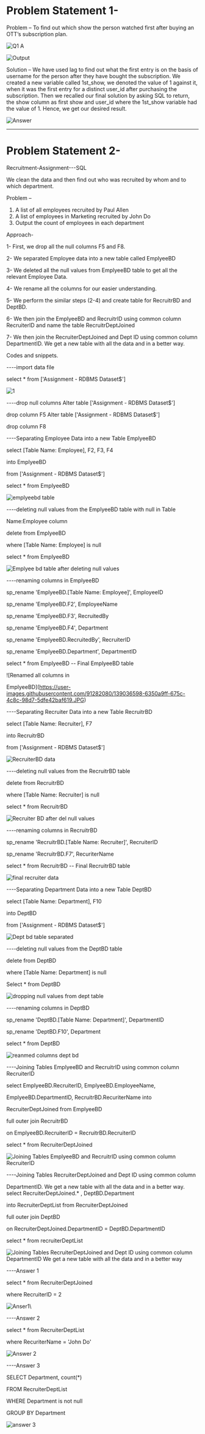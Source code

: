 # Problem Statement 1- 

Problem – To find out which show the person watched first after buying an OTT’s subscription plan.



![Q1 A](https://user-images.githubusercontent.com/90283295/139030552-d731f8e9-75ad-408c-8d6e-c2741e61b6fb.JPG)


![Output](https://user-images.githubusercontent.com/90283295/139030579-e7b67550-4319-41fb-98cf-831f4c2be1dc.JPG)




Solution – We have used lag to find out what the first entry is on the basis of username for the person after they have bought the subscription.
We created a new variable called 1st_show, we denoted the value of 1 against it, when it was the first entry for a distinct user_id after purchasing the subscription.
Then we recalled our final solution by asking SQL to return, the show column as first show and user_id where the 1st_show variable had the value of 1.
Hence, we get our desired result.


![Answer](https://user-images.githubusercontent.com/90283295/139030590-70b9324f-3a46-4066-885a-359458601fee.JPG)



------------------------------------------------------------------------------------------------------------------------------------------------------------
# Problem Statement 2-


Recruitment-Assignment---SQL

We clean the data and then find out who was recruited by whom and to
which department.

Problem –
1. A list of all employees recruited by Paul Allen
2. A list of employees in Marketing recruited by John Do
3. Output the count of employees in each department

Approach-

1- First, we drop all the null columns F5 and F8.

2- We separated Employee data into a new table called EmplyeeBD

3- We deleted all the null values from EmplyeeBD table to get all the
relevant Employee Data.

4- We rename all the columns for our easier understanding.

5- We perform the similar steps (2-4) and create table for RecruitrBD
and DeptBD.

6- We then join the EmplyeeBD and RecruitrID using common column
RecruiterID and name the table RecruitrDeptJoined

7- We then join the RecruiterDeptJoined and Dept ID using common
column DepartmentID. We get a new table with all the data and in a
better way.

Codes and snippets.

----import data file

select * from ['Assignment - RDBMS Dataset$']

![1](https://user-images.githubusercontent.com/91282080/139035983-990b8e44-c2fd-46c1-a3bc-14e6c9ba08d1.JPG)

----drop null columns
Alter table ['Assignment - RDBMS Dataset$']

drop column F5
Alter table ['Assignment - RDBMS Dataset$']

drop column F8

----Separating Employee Data into a new Table EmplyeeBD

select [Table Name: Employee], F2, F3, F4

into EmplyeeBD

from ['Assignment - RDBMS Dataset$']

select * from EmplyeeBD

![emplyeebd table](https://user-images.githubusercontent.com/91282080/139036162-9b7ddd51-a6df-421a-a873-71ebcfc1d412.JPG)

----deleting null values from the EmplyeeBD table with null in Table

Name:Employee column

delete from EmplyeeBD

where [Table Name: Employee] is null

select * from EmplyeeBD

![Emplyee bd table after deleting null
values](https://user-images.githubusercontent.com/91282080/139036284-d34fcafb-4000-4cb4-adb4-0ef732a96ad1.JPG)

----renaming columns in EmplyeeBD

sp_rename 'EmplyeeBD.[Table Name: Employee]', EmployeeID

sp_rename 'EmplyeeBD.F2', EmployeeName

sp_rename 'EmplyeeBD.F3', RecruitedBy

sp_rename 'EmplyeeBD.F4', Department

sp_rename 'EmplyeeBD.RecruitedBy', RecruiterID

sp_rename 'EmplyeeBD.Department', DepartmentID

select * from EmplyeeBD -- Final EmplyeeBD table

![Renamed all columns in

EmplyeeBD](https://user-images.githubusercontent.com/91282080/139036598-6350a9ff-675c-4c8c-98d7-5dfe42baf619.JPG)

----Separating Recruiter Data into a new Table RecruitrBD

select [Table Name: Recruiter], F7

into RecruitrBD

from ['Assignment - RDBMS Dataset$']

![RecruiterBD data](https://user-images.githubusercontent.com/91282080/139036702-90acf364-a430-46b5-9797-11e58610690c.JPG)

----deleting null values from the RecruitrBD table

delete from RecruitrBD

where [Table Name: Recruiter] is null

select * from RecruitrBD

![Recruiter BD after del null
values](https://user-images.githubusercontent.com/91282080/139036797-100d9968-03bf-4569-b6b1-838b14732251.JPG)

----renaming columns in RecruitrBD

sp_rename 'RecruitrBD.[Table Name: Recruiter]', RecruiterID

sp_rename 'RecruitrBD.F7', RecuriterName

select * from RecruitrBD -- Final RecruitrBD table

![final recruiter
data](https://user-images.githubusercontent.com/91282080/139037004-c8421b96-80d6-4c62-8b58-43df08ba4aec.JPG)

----Separating Department Data into a new Table DeptBD

select [Table Name: Department], F10

into DeptBD

from ['Assignment - RDBMS Dataset$']

![Dept bd table
separated](https://user-images.githubusercontent.com/91282080/139037123-265b3a23-6393-4c7e-bafc-0c8ecc89d075.JPG)

----deleting null values from the DeptBD table

delete from DeptBD

where [Table Name: Department] is null

Select * from DeptBD

![dropping null values from dept
table](https://user-images.githubusercontent.com/91282080/139037175-f94f3418-c77d-4b29-b577-08f063f489be.JPG)

----renaming columns in DeptBD

sp_rename 'DeptBD.[Table Name: Department]', DepartmentID

sp_rename 'DeptBD.F10', Department

select * from DeptBD

![reanmed columns dept
bd](https://user-images.githubusercontent.com/91282080/139037258-ca23d573-eff1-4c24-b9fb-61eaf1f307d2.JPG)

----Joining Tables EmplyeeBD and RecruitrID using common column RecruiterID

select EmplyeeBD.RecruiterID, EmplyeeBD.EmployeeName,

EmplyeeBD.DepartmentID, RecruitrBD.RecuriterName into

RecruiterDeptJoined from EmplyeeBD

full outer join RecruitrBD

on EmplyeeBD.RecruiterID = RecruitrBD.RecruiterID

select * from RecruiterDeptJoined

![Joining Tables EmplyeeBD and RecruitrID using common column
RecruiterID](https://user-images.githubusercontent.com/91282080/139037314-00409a06-df8c-40f8-bc6b-de73840bfcdc.JPG)

----Joining Tables RecruiterDeptJoined and Dept ID using common column

DepartmentID. We get a new table with all the data and in a better
way.
select RecruiterDeptJoined.* , DeptBD.Department

into RecruiterDeptList from RecruiterDeptJoined

full outer join DeptBD

on RecruiterDeptJoined.DepartmentID = DeptBD.DepartmentID

select * from recruiterDeptList

![Joining Tables RecruiterDeptJoined and Dept ID using common column
DepartmentID  We get a new table with all the data and in a better
way](https://user-images.githubusercontent.com/91282080/139037369-920a0e66-dd81-42b3-84c6-a221cdfa39ea.JPG)

----Answer 1

select * from RecruiterDeptJoined

where RecruiterID = 2

![Anser1](https://user-images.githubusercontent.com/91282080/139037437-c64f8588-ea96-48bf-b5ff-8a12136bebe2.JPG)\

----Answer 2

select * from RecruiterDeptList

where RecuriterName = 'John Do'

![Answer 2](https://user-images.githubusercontent.com/91282080/139037476-91103ccb-f7ec-4343-8def-55c245d9554a.JPG)

----Answer 3

SELECT Department, count(*)

FROM RecruiterDeptList

WHERE Department is not null

GROUP BY Department

![answer 3](https://user-images.githubusercontent.com/91282080/139037499-aac09b9b-262a-4f63-b149-5f4c4936af4a.JPG)
